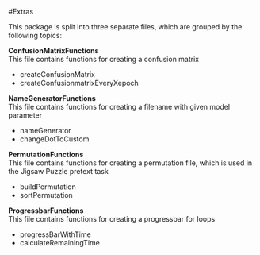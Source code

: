 #Extras

This package is split into three separate files, which are grouped by the following topics:

**ConfusionMatrixFunctions** <br />
This file contains functions for creating a confusion matrix
- createConfusionMatrix
- createConfusionmatrixEveryXepoch

**NameGeneratorFunctions** <br />
This file contains functions for creating a filename with given model parameter
- nameGenerator
- changeDotToCustom

**PermutationFunctions** <br />
This file contains functions for creating a permutation file, which is used in the Jigsaw Puzzle pretext task
- buildPermutation
- sortPermutation

**ProgressbarFunctions** <br />
This file contains functions for creating a progressbar for loops
- progressBarWithTime
- calculateRemainingTime